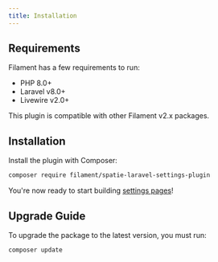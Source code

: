 ```yaml
---
title: Installation
---
```


## Requirements

Filament has a few requirements to run:

- PHP 8.0+
- Laravel v8.0+
- Livewire v2.0+

This plugin is compatible with other Filament v2.x packages.

## Installation

Install the plugin with Composer:

```bash
composer require filament/spatie-laravel-settings-plugin
```

You're now ready to start building [settings pages](getting-started)!

## Upgrade Guide

To upgrade the package to the latest version, you must run:

```bash
composer update
```
